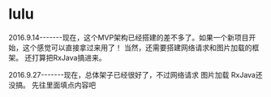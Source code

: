 # lulu

2016.9.14-------现在，这个MVP架构已经搭建的差不多了。如果一个新项目开始，这个感觉可以直接拿过来用了！
                当然，还需要搭建网络请求和图片加载的框架。
                还打算把RxJava搞进来。


2016.9.27-------现在，总体架子已经很好了，不过网络请求  图片加载  RxJava还没搞。
                先往里面填点内容吧

